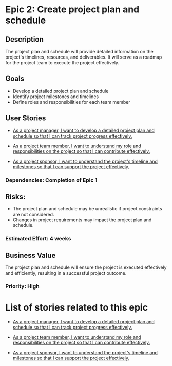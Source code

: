 # Epic 2: Create project plan and schedule

## Description
The project plan and schedule will provide detailed information on the project's timelines, resources, and deliverables. It will serve as a roadmap for the project team to execute the project effectively.

## Goals
* Develop a detailed project plan and schedule
* Identify project milestones and timelines
* Define roles and responsibilities for each team member

## User Stories
* [As a project manager, I want to develop a detailed project plan and schedule so that I can track project progress effectively.](./stories/story_4.md)

* [As a project team member, I want to understand my role and responsibilities on the project so that I can contribute effectively.]()

* [As a project sponsor, I want to understand the project's timeline and milestones so that I can support the project effectively.]()

### Dependencies: Completion of Epic 1

## Risks:
* The project plan and schedule may be unrealistic if project constraints are not considered.
* Changes in project requirements may impact the project plan and schedule.

### Estimated Effort: 4 weeks

## Business Value
The project plan and schedule will ensure the project is executed effectively and efficiently, resulting in a successful project outcome.
### Priority: High

# List of stories related to this epic
* [As a project manager, I want to develop a detailed project plan and schedule so that I can track project progress effectively.](./stories/story_4.md)

* [As a project team member, I want to understand my role and responsibilities on the project so that I can contribute effectively.]()

* [As a project sponsor, I want to understand the project's timeline and milestones so that I can support the project effectively.]()